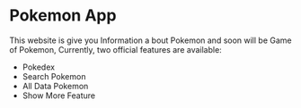 # Pokemon App

This website is give you Information a bout Pokemon and soon will be Game of Pokemon,
Currently, two official features are available:

- Pokedex
- Search Pokemon
- All Data Pokemon
- Show More Feature
